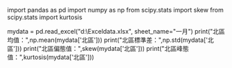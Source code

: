 import  pandas as pd
import numpy as np
from scipy.stats import skew
from scipy.stats import kurtosis

mydata = pd.read_excel("d:\Exceldata.xlsx", sheet_name="一月")
print("北區  均值：",np.mean(mydata['北區']))
print("北區標準差：",np.std(mydata['北區']))
print("北區偏態值：",skew(mydata['北區']))
print("北區峰態值：",kurtosis(mydata['北區']))
